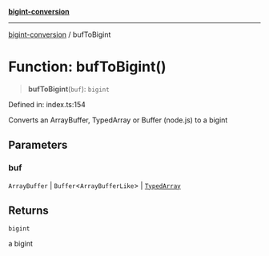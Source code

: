[**bigint-conversion**](../README.md)

***

[bigint-conversion](../README.md) / bufToBigint

# Function: bufToBigint()

> **bufToBigint**(`buf`): `bigint`

Defined in: index.ts:154

Converts an ArrayBuffer, TypedArray or Buffer (node.js) to a bigint

## Parameters

### buf

`ArrayBuffer` | `Buffer`\<`ArrayBufferLike`\> | [`TypedArray`](../type-aliases/TypedArray.md)

## Returns

`bigint`

a bigint
